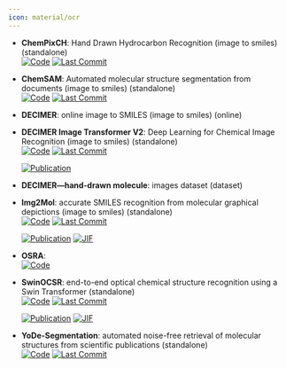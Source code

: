 ```yaml
---
icon: material/ocr
---
```





- **ChemPixCH**: Hand Drawn Hydrocarbon Recognition (image to smiles) (standalone)  
    [![Code](https://img.shields.io/github/stars/mtzgroup/ChemPixCH?style=for-the-badge&logo=github)](https://github.com/mtzgroup/ChemPixCH) 
    [![Last Commit](https://img.shields.io/github/last-commit/mtzgroup/ChemPixCH?style=for-the-badge&logo=github)](https://github.com/mtzgroup/ChemPixCH) 




- **ChemSAM**: Automated molecular structure segmentation from documents (image to smiles) (standalone)  
    [![Code](https://img.shields.io/github/stars/mindrank-ai/ChemSAM/tree/master?style=for-the-badge&logo=github)](https://github.com/mindrank-ai/ChemSAM/tree/master) 
    [![Last Commit](https://img.shields.io/github/last-commit/mindrank-ai/ChemSAM/tree/master?style=for-the-badge&logo=github)](https://github.com/mindrank-ai/ChemSAM/tree/master) 




- **DECIMER**: online image to SMILES (image to smiles) (online)  




- **DECIMER Image Transformer V2**: Deep Learning for Chemical Image Recognition (image to smiles) (standalone)  
    [![Code](https://img.shields.io/github/stars/Kohulan/DECIMER-Image_Transformer?style=for-the-badge&logo=github)](https://github.com/Kohulan/DECIMER-Image_Transformer) 
    [![Last Commit](https://img.shields.io/github/last-commit/Kohulan/DECIMER-Image_Transformer?style=for-the-badge&logo=github)](https://github.com/Kohulan/DECIMER-Image_Transformer) 

    [![Publication](https://img.shields.io/badge/Publication-Citations:0-blue?style=for-the-badge&logo=bookstack)](https://doi.org/10.5281/zenodo.7624994) 



- **DECIMER—hand-drawn molecule**: images dataset (dataset)  




- **Img2Mol**: accurate SMILES recognition from molecular graphical depictions (image to smiles) (standalone)  
    [![Code](https://img.shields.io/github/stars/bayer-science-for-a-better-life/Img2Mol?style=for-the-badge&logo=github)](https://github.com/bayer-science-for-a-better-life/Img2Mol) 
    [![Last Commit](https://img.shields.io/github/last-commit/bayer-science-for-a-better-life/Img2Mol?style=for-the-badge&logo=github)](https://github.com/bayer-science-for-a-better-life/Img2Mol) 

    [![Publication](https://img.shields.io/badge/Publication-Citations:47-blue?style=for-the-badge&logo=bookstack)](https://doi.org/10.1039/D1SC01839F) 
    [![JIF](https://img.shields.io/badge/Impact_Factor-7.60-purple?style=for-the-badge&logo=academia)](https://doi.org/10.1039/D1SC01839F)



- **OSRA**:   
    [![Code](https://img.shields.io/badge/Code-Repository-blue?style=for-the-badge)](https://sourceforge.net/projects/osra/) 




- **SwinOCSR**: end-to-end optical chemical structure recognition using a Swin Transformer (standalone)  
    [![Code](https://img.shields.io/github/stars/amine179/DrugDesign?style=for-the-badge&logo=github)](https://github.com/amine179/DrugDesign) 
    [![Last Commit](https://img.shields.io/github/last-commit/amine179/DrugDesign?style=for-the-badge&logo=github)](https://github.com/amine179/DrugDesign) 

    [![Publication](https://img.shields.io/badge/Publication-Citations:2-blue?style=for-the-badge&logo=bookstack)](https://doi.org/10.1186/s13321-022-00643-2) 
    [![JIF](https://img.shields.io/badge/Impact_Factor-7.10-purple?style=for-the-badge&logo=academia)](https://doi.org/10.1186/s13321-022-00643-2)



- **YoDe-Segmentation**: automated noise-free retrieval of molecular structures from scientific publications (standalone)  
    [![Code](https://img.shields.io/github/stars/OneChorm/YoDe-Segmentation?style=for-the-badge&logo=github)](https://github.com/OneChorm/YoDe-Segmentation) 
    [![Last Commit](https://img.shields.io/github/last-commit/OneChorm/YoDe-Segmentation?style=for-the-badge&logo=github)](https://github.com/OneChorm/YoDe-Segmentation) 



